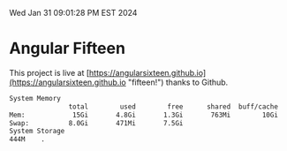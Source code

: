 Wed Jan 31 09:01:28 PM EST 2024

# Angular Fifteen


This project is live at [https://angularsixteen.github.io](https://angularsixteen.github.io "fifteen!") thanks to Github.

```bash
System Memory
               total        used        free      shared  buff/cache   available
Mem:            15Gi       4.8Gi       1.3Gi       763Mi        10Gi        10Gi
Swap:          8.0Gi       471Mi       7.5Gi
System Storage
444M	.
```

